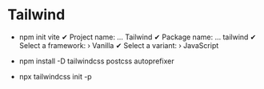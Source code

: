 # Tailwind

- npm init vite
  ✔ Project name: … Tailwind
  ✔ Package name: … tailwind
  ✔ Select a framework: › Vanilla
  ✔ Select a variant: › JavaScript

- npm install -D tailwindcss postcss autoprefixer
- npx tailwindcss init -p